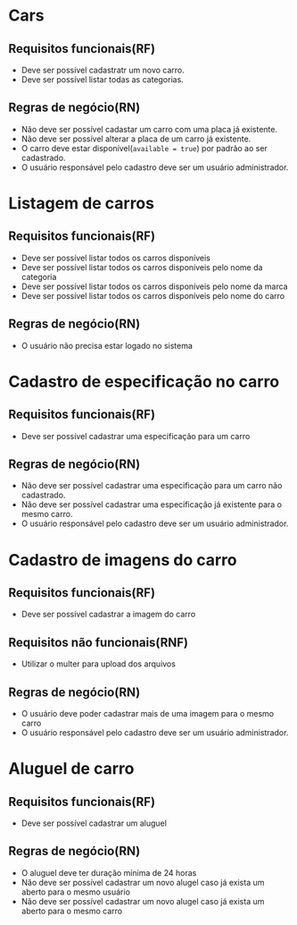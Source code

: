 # Cars
## Requisitos funcionais(RF)
* Deve ser possível cadastratr um novo carro.
* Deve ser possível listar todas as categorias.

## Regras de negócio(RN)
* Não deve ser possível cadastar um carro com uma placa já existente.
* Não deve ser possível alterar a placa de um carro já existente.
* O carro deve estar disponível(`available = true`) por padrão ao ser cadastrado.
* O usuário responsável pelo cadastro deve ser um usuário administrador.
# Listagem de carros
## Requisitos funcionais(RF)
* Deve ser possível listar todos os carros disponíveis
* Deve ser possível listar todos os carros disponíveis pelo nome da categoria
* Deve ser possível listar todos os carros disponíveis pelo nome da marca
* Deve ser possível listar todos os carros disponíveis pelo nome do carro
## Regras de negócio(RN)
* O usuário não precisa estar logado no sistema
# Cadastro de especificação no carro
## Requisitos funcionais(RF)
* Deve ser possível cadastrar uma especificação para um carro
## Regras de negócio(RN)
* Não deve ser possível cadastrar uma especificação para um carro não cadastrado.
* Não deve ser possível cadastrar uma especificação já existente para o mesmo carro.
* O usuário responsável pelo cadastro deve ser um usuário administrador.
# Cadastro de imagens do carro
## Requisitos funcionais(RF)
* Deve ser possível cadastrar a imagem do carro
## Requisitos não funcionais(RNF)
* Utilizar o multer para upload dos arquivos
## Regras de negócio(RN)
* O usuário deve poder cadastrar mais de uma imagem para o mesmo carro
* O usuário responsável pelo cadastro deve ser um usuário administrador.
# Aluguel de carro
## Requisitos funcionais(RF)
* Deve ser possível cadastrar um aluguel
## Regras de negócio(RN)
* O aluguel deve ter duração mínima de 24 horas
* Não deve ser possível cadastrar um novo alugel caso já exista um aberto para o mesmo usuário
* Não deve ser possível cadastrar um novo alugel caso já exista um aberto para o mesmo carro

